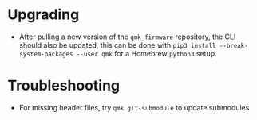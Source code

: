 # Upgrading

- After pulling a new version of the `qmk_firmware` repository, the CLI should also be updated, this can be done with `pip3 install --break-system-packages --user qmk` for a Homebrew `python3` setup.

# Troubleshooting

- For missing header files, try `qmk git-submodule` to update submodules
